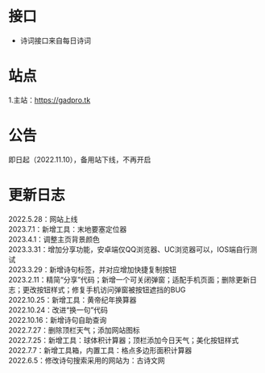 # 接口
- 诗词接口来自每日诗词
# 站点
1.主站：https://gadpro.tk
# 公告
即日起（2022.11.10），备用站下线，不再开启
# 更新日志
2022.5.28：网站上线</br>
2023.7.1：新增工具：末地要塞定位器</br>
2023.4.1：调整主页背景颜色<br>
2023.3.31：增加分享功能，安卓端仅QQ浏览器、UC浏览器可以，IOS端自行测试</br>
2023.3.29：新增诗句标签，并对应增加快捷复制按钮</br>
2023.2.11：精简“分享”代码；新增一个可关闭弹窗；适配手机页面；删除更新日志；更改按钮样式；修复手机访问弹窗被按钮遮挡的BUG</br>
2022.10.25：新增工具：黄帝纪年换算器</br>
2022.10.24：改进“换一句”代码</br>
2022.10.16：新增诗句自助查询</br>
2022.7.27：删除顶栏天气；添加网站图标</br>
2022.7.25：新增工具：球体积计算器；顶栏添加今日天气；美化按钮样式</br>
2022.7.7：新增工具箱，内置工具：格点多边形面积计算器</br>
2022.6.5：修改诗句搜索采用的网站为：古诗文网
